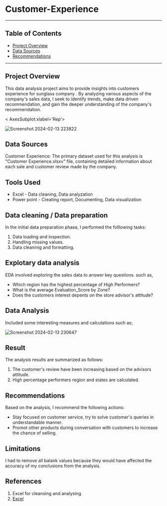# Customer-Experience
----
## Table of Contents

- [Project Overview](#project-overview)
- [Data Sources](#data-sources)
- [Recommendations](#recommendations)

----

## Project Overview

This data analysis project aims to provide insights into customers experience for sunglass company . By analyzing various aspects of the company's sales data, I seek to identify trends, make data driven recommendation, and gain the deeper understanding of the company's recommendation.

< AxesSubplot:xlabel='Rep'>

![Screenshot 2024-02-13 223822](https://github.com/Devika-0R/Stationary_sales/assets/153339996/e09eb6e0-914e-45ea-96ae-aa0a1dd40508)

## Data Sources

Customer Experience: The primary dataset used for this analysis is "Customer Experience.xlsxv" file, containing detailed information about each sale and customer review made by the company.

## Tools Used

- Excel - Data cleaning, Data analyzation
- Power point -  Creating report, Documenting, Data visualization

## Data cleaning / Data preparation

In the initial data preparation phase, I performed the folllowing tasks:
 1. Data loading and inspection.
 2. Handling missing values.
 3. Data cleaninig and formatting.

## Explotary data analysis
EDA involved exploring the sales data to answer key questions. such as,

- Which region has the highest percentage of High Performers? 
- What is the average Evaluation_Score by Zone?
- Does the customers interest depents on the store advisor's attitude?

## Data Analysis
Included some interesting measures and calculations such as;

![Screenshot 2024-02-13 230647](https://github.com/Devika-0R/Stationary_sales/assets/153339996/06f806fc-d710-4be4-98c2-e5906726216f)


## Result

The analysis results are summarized as follows:
1. The customer's review have been increasing based on the advisors attitude.
2. High percentage performers region and states are calculated.

## Recommendations

Based on the analysis, I recommend the following actions:
- Stay focused on customer service, try to solve customer's queries in understandable manner.
- Promot other products during conversation with customers to increase the chance of selling.


## Limitations

I had to remove all balank values because they would have affected the accuracy of my conclusions from the analysis. 

## References

1. Excel for cleansing and analysing
2. [Excel](www.microsoft.com)




